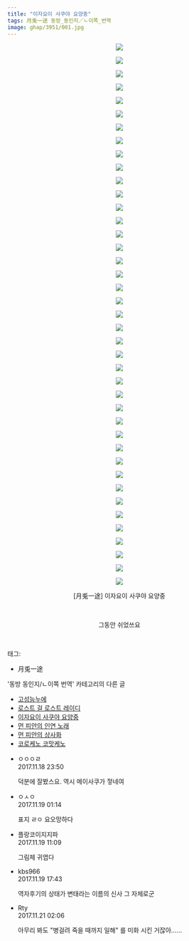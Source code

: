```yaml
---
title: "이자요이 사쿠야 요양중"
tags: 月兎一途 동방_동인지／ㄴ이쪽_번역
image: ghap/3951/001.jpg
---
```

<div class="article">
<p style="text-align: center; clear: none; float: none;"><img src="{{ site.nasurl }}/ghap/3951/001.jpg"/></p>
<p style="text-align: center; clear: none; float: none;"><img src="{{ site.nasurl }}/ghap/3951/002.jpg"/></p>
<p style="text-align: center; clear: none; float: none;"><img src="{{ site.nasurl }}/ghap/3951/003.jpg"/></p>
<p style="text-align: center; clear: none; float: none;"><img src="{{ site.nasurl }}/ghap/3951/004.jpg"/></p>
<p style="text-align: center; clear: none; float: none;"><img src="{{ site.nasurl }}/ghap/3951/005.jpg"/></p>
<p style="text-align: center; clear: none; float: none;"><img src="{{ site.nasurl }}/ghap/3951/006.jpg"/></p>
<p style="text-align: center; clear: none; float: none;"><img src="{{ site.nasurl }}/ghap/3951/007.jpg"/></p>
<p style="text-align: center; clear: none; float: none;"><img src="{{ site.nasurl }}/ghap/3951/008.jpg"/></p>
<p style="text-align: center; clear: none; float: none;"><img src="{{ site.nasurl }}/ghap/3951/009.jpg"/></p>
<p style="text-align: center; clear: none; float: none;"><img src="{{ site.nasurl }}/ghap/3951/010.jpg"/></p>
<p style="text-align: center; clear: none; float: none;"><img src="{{ site.nasurl }}/ghap/3951/011.jpg"/></p>
<p style="text-align: center; clear: none; float: none;"><img src="{{ site.nasurl }}/ghap/3951/012.jpg"/></p>
<p style="text-align: center; clear: none; float: none;"><img src="{{ site.nasurl }}/ghap/3951/013.jpg"/></p>
<p style="text-align: center; clear: none; float: none;"><img src="{{ site.nasurl }}/ghap/3951/014.jpg"/></p>
<p style="text-align: center; clear: none; float: none;"><img src="{{ site.nasurl }}/ghap/3951/015.jpg"/></p>
<p style="text-align: center; clear: none; float: none;"><img src="{{ site.nasurl }}/ghap/3951/016.jpg"/></p>
<p style="text-align: center; clear: none; float: none;"><img src="{{ site.nasurl }}/ghap/3951/017.jpg"/></p>
<p style="text-align: center; clear: none; float: none;"><img src="{{ site.nasurl }}/ghap/3951/018.jpg"/></p>
<p style="text-align: center; clear: none; float: none;"><img src="{{ site.nasurl }}/ghap/3951/019.jpg"/></p>
<p style="text-align: center; clear: none; float: none;"><img src="{{ site.nasurl }}/ghap/3951/020.jpg"/></p>
<p style="text-align: center; clear: none; float: none;"><img src="{{ site.nasurl }}/ghap/3951/021.jpg"/></p>
<p style="text-align: center; clear: none; float: none;"><img src="{{ site.nasurl }}/ghap/3951/022.jpg"/></p>
<p style="text-align: center; clear: none; float: none;"><img src="{{ site.nasurl }}/ghap/3951/023.jpg"/></p>
<p style="text-align: center; clear: none; float: none;"><img src="{{ site.nasurl }}/ghap/3951/024.jpg"/></p>
<p style="text-align: center; clear: none; float: none;"><img src="{{ site.nasurl }}/ghap/3951/025.jpg"/></p>
<p style="text-align: center; clear: none; float: none;"><img src="{{ site.nasurl }}/ghap/3951/026.jpg"/></p>
<p style="text-align: center; clear: none; float: none;"><img src="{{ site.nasurl }}/ghap/3951/027.jpg"/></p>
<p style="text-align: center; clear: none; float: none;"><img src="{{ site.nasurl }}/ghap/3951/028.jpg"/></p>
<p style="text-align: center; clear: none; float: none;"><img src="{{ site.nasurl }}/ghap/3951/029.jpg"/></p>
<p style="text-align: center; clear: none; float: none;"><img src="{{ site.nasurl }}/ghap/3951/030.jpg"/></p>
<p style="text-align: center; clear: none; float: none;"><img src="{{ site.nasurl }}/ghap/3951/031.jpg"/></p>
<p style="text-align: center; clear: none; float: none;"><img src="{{ site.nasurl }}/ghap/3951/032.jpg"/></p>
<p style="text-align: center; clear: none; float: none;"><img src="{{ site.nasurl }}/ghap/3951/033.jpg"/></p>
<p style="text-align: center; clear: none; float: none;"><img src="{{ site.nasurl }}/ghap/3951/034.jpg"/></p>
<p style="text-align: center; clear: none; float: none;"><img src="{{ site.nasurl }}/ghap/3951/035.jpg"/></p>
<p style="text-align: center; clear: none; float: none;"><img src="{{ site.nasurl }}/ghap/3951/036.jpg"/></p>
<p style="text-align: center; clear: none; float: none;"><img src="{{ site.nasurl }}/ghap/3951/037.jpg"/></p>
<p style="text-align: center; clear: none; float: none;"><img src="{{ site.nasurl }}/ghap/3951/038.jpg"/></p>
<p style="text-align: center; clear: none; float: none;"><img src="{{ site.nasurl }}/ghap/3951/039.jpg"/></p>
<p style="text-align: center; clear: none; float: none;"><img src="{{ site.nasurl }}/ghap/3951/040.jpg"/></p>
<p style="text-align: center; clear: none; float: none;"><img src="{{ site.nasurl }}/ghap/3951/041.jpg"/></p>
<p style="text-align: center; clear: none; float: none;">[月兎一途] 이자요이 사쿠야 요양중</p>
<p style="text-align: center; clear: none; float: none;"><br/></p>
<p style="text-align: center; clear: none; float: none;">그동안 쉬었쓰요</p>
<p><br/></p>
</div><div class="tagTrail">
<p>태그: </p>
<ul>
<li>月兎一途</li>
</ul>
</div><div class="another">
<p>'동방 동인지/ㄴ이쪽 번역' 카테고리의 다른 글</p>
<ul>
<li><a href="/2017-11-27-ghap_3998">고성능누에</a></li>
<li><a href="/2017-11-24-ghap_3958">로스트 걸 로스트 레이디</a></li>
<li><a href="/2017-11-18-ghap_3951">이자요이 사쿠야 요양중</a></li>
<li><a href="/2017-11-05-ghap_3939">먼 피안의 인연 노래</a></li>
<li><a href="/2017-11-04-ghap_3938">먼 피안의 상사화</a></li>
<li><a href="/2017-11-02-ghap_3937">코로케노 코맛케노</a></li>
</ul>
</div><div class="cb_module cb_fluid">
<div class="cb_wrt cb_profile">
<div class="comment">
<ul>
<li class="cb_thumb_off" id="comment15132217">
<div class="cb_comment_area">
<div class="cb_info_area">
<div class="cb_section">
<span class="cb_nick_name">ㅇㅇㅇㄹ</span>
</div>
<div class="cb_section">
<span class="cb_date">2017.11.18 23:50 </span>
</div>
</div>
<div class="cb_dsc_comment">
<p class="cb_dsc">
											덕분에 잘봤스요. 역시 메이사쿠가 젛네여
										</p>
</div>
</div></li>
<li class="cb_thumb_off" id="comment15132247">
<div class="cb_comment_area">
<div class="cb_info_area">
<div class="cb_section">
<span class="cb_nick_name">ㅇㅅㅇ</span>
</div>
<div class="cb_section">
<span class="cb_date">2017.11.19 01:14 </span>
</div>
</div>
<div class="cb_dsc_comment">
<p class="cb_dsc">
											표지 ㄹㅇ 요오망하다
										</p>
</div>
</div></li>
<li class="cb_thumb_off" id="comment15132447">
<div class="cb_comment_area">
<div class="cb_info_area">
<div class="cb_section">
<span class="cb_nick_name">플랑코이지지파</span>
</div>
<div class="cb_section">
<span class="cb_date">2017.11.19 11:09 </span>
</div>
</div>
<div class="cb_dsc_comment">
<p class="cb_dsc">
											그림체 귀엽다
										</p>
</div>
</div></li>
<li class="cb_thumb_off" id="comment15132659">
<div class="cb_comment_area">
<div class="cb_info_area">
<div class="cb_section">
<span class="cb_nick_name">kbs966</span>
</div>
<div class="cb_section">
<span class="cb_date">2017.11.19 17:43 </span>
</div>
</div>
<div class="cb_dsc_comment">
<p class="cb_dsc">
											역자후기의 상태가 변태라는 이름의 신사 그 자체로군
										</p>
</div>
</div></li>
<li class="cb_thumb_off" id="comment15133865">
<div class="cb_comment_area">
<div class="cb_info_area">
<div class="cb_section">
<span class="cb_nick_name">Rty</span>
</div>
<div class="cb_section">
<span class="cb_date">2017.11.21 02:06 </span>
</div>
</div>
<div class="cb_dsc_comment">
<p class="cb_dsc">
											아무리 봐도 "병걸려 죽을 때까지 일해" 를 미화 시킨 거잖아......
										</p>
</div>
</div></li>
</ul>
</div>
</div><!-- commentList close -->
</div>
